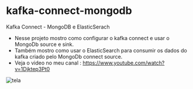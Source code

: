 # kafka-connect-mongodb
Kafka Connect - MongoDB e ElasticSerach

- Nesse projeto mostro como configurar o kafka connect  e usar o MongoDb source e sink.
- Também mostro como usar o ElasticSearch para consumir os dados do kafka criado pelo MongoDb connect source.
- Veja o video no meu canal : https://www.youtube.com/watch?v=1Djktep3Pt0

![tela](https://github.com/CesaragsUC/kafka-connect-mongodb/assets/25139027/e67ecb44-af2f-4093-9e9e-85263d24d47d)

